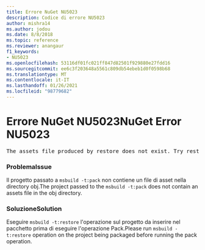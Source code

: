 ```yaml
---
title: Errore NuGet NU5023
description: Codice di errore NU5023
author: mishra14
ms.author: jodou
ms.date: 8/8/2018
ms.topic: reference
ms.reviewer: anangaur
f1_keywords:
- NU5023
ms.openlocfilehash: 53116df01fc021ff847d82501f929880e27fdd16
ms.sourcegitcommit: ee6c3f203648a5561c809db54ebeb1d0f0598b68
ms.translationtype: MT
ms.contentlocale: it-IT
ms.lasthandoff: 01/26/2021
ms.locfileid: "98779682"
---
```

# <a name="nuget-error-nu5023"></a><span data-ttu-id="b0309-103">Errore NuGet NU5023</span><span class="sxs-lookup"><span data-stu-id="b0309-103">NuGet Error NU5023</span></span>
<pre>The assets file produced by restore does not exist. Try restoring the project again. The expected location of the assets file is F:\project\obj\project.assets.json.</pre>

### <a name="issue"></a><span data-ttu-id="b0309-104">Problema</span><span class="sxs-lookup"><span data-stu-id="b0309-104">Issue</span></span>

<span data-ttu-id="b0309-105">Il progetto passato a `msbuild -t:pack` non contiene un file di asset nella directory obj.</span><span class="sxs-lookup"><span data-stu-id="b0309-105">The project passed to the `msbuild -t:pack` does not contain an assets file in the obj directory.</span></span>


### <a name="solution"></a><span data-ttu-id="b0309-106">Soluzione</span><span class="sxs-lookup"><span data-stu-id="b0309-106">Solution</span></span>

<span data-ttu-id="b0309-107">Eseguire `msbuild -t:restore` l'operazione sul progetto da inserire nel pacchetto prima di eseguire l'operazione Pack.</span><span class="sxs-lookup"><span data-stu-id="b0309-107">Please run `msbuild -t:restore` operation on the project being packaged before running the pack operation.</span></span>

